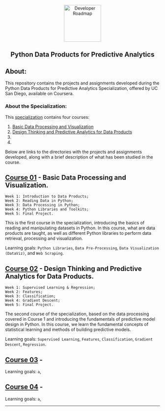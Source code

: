 <p align="center">
  <a href="https://github.com/marcoshsq/PythonPredictiveAnalytics">
    <img src="https://cdn0.iconfinder.com/data/icons/business-and-finance-195/50/2-512.png" alt="Developer Roadmap" width="120" height="120">
  </a>
</p>
  <h2 align="center">Python Data Products for Predictive Analytics</h2>
</div>

## About:

This repository contains the projects and assignments developed during the Python Data Products for Predictive Analytics Specialization, offered by UC San Diego, available on Coursera.

### About the Specialization:

This [specialization](https://www.coursera.org/specializations/python-data-products-for-predictive-analytics) contains four courses:

1. [Basic Data Processing and Visualization](https://www.coursera.org/learn/basic-data-processing-visualization-python?specialization=python-data-products-for-predictive-analytics)
2. [Design Thinking and Predictive Analytics for Data Products](https://www.coursera.org/learn/design-thinking-predictive-analytics-data-products?specialization=python-data-products-for-predictive-analytics)
3. []()
4. []()

Below are links to the directories with the projects and assignments developed, along with a brief description of what has been studied in the course.

## [Course 01]() - Basic Data Processing and Visualization.

    Week 1: Introduction to Data Products;
    Week 2: Reading Data in Python;
    Week 3: Data Processing in Python;
    Week 4: Python Libraries and Toolkits;
    Week 5: Final Project.
    
This is the first course in the specialization, introducing the basics of reading and manipulating datasets in Python. In this course, what are data products are taught, as well as different Python libraries to perform data retrieval, processing and visualization.

Learning goals: ``Python Libraries``, ``Data Pre-Processing``, ``Data Visualization (DataViz)``, and ``Web Scraping``.

## [Course 02]() - Design Thinking and Predictive Analytics for Data Products.

    Week 1: Supervised Learning & Regression;
    Week 2: Features;
    Week 3: Classification;
    Week 4: Gradient Descent;
    Week 5: Final Project.

The second course of the specialization, based on the data processing covered in Course 1 and introducing the fundamentals of predictive model design in Python. In this course, we learn the fundamental concepts of statistical learning and methods of building predictive models.

Learning goals: ``Supervised Learning``, ``Features``, ``Classification``, ``Gradient Descent``, ``Regression``.

## [Course 03]() - 

Learning goals: ``a``,

## [Course 04]() - 

Learning goals: ``a``,

---
